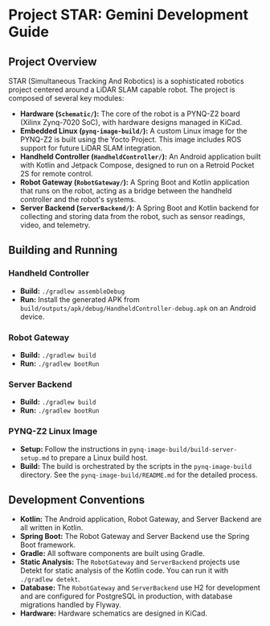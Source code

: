 # Project STAR: Gemini Development Guide

## Project Overview

STAR (Simultaneous Tracking And Robotics) is a sophisticated robotics project centered around a LiDAR SLAM capable robot. The project is composed of several key modules:

- **Hardware (`Schematic/`):** The core of the robot is a PYNQ-Z2 board (Xilinx Zynq-7020 SoC), with hardware designs managed in KiCad.
- **Embedded Linux (`pynq-image-build/`):** A custom Linux image for the PYNQ-Z2 is built using the Yocto Project. This image includes ROS support for future LiDAR SLAM integration.
- **Handheld Controller (`HandheldController/`):** An Android application built with Kotlin and Jetpack Compose, designed to run on a Retroid Pocket 2S for remote control.
- **Robot Gateway (`RobotGateway/`):** A Spring Boot and Kotlin application that runs on the robot, acting as a bridge between the handheld controller and the robot's systems.
- **Server Backend (`ServerBackend/`):** A Spring Boot and Kotlin backend for collecting and storing data from the robot, such as sensor readings, video, and telemetry.

## Building and Running

### Handheld Controller

- **Build:** `./gradlew assembleDebug`
- **Run:** Install the generated APK from `build/outputs/apk/debug/HandheldController-debug.apk` on an Android device.

### Robot Gateway

- **Build:** `./gradlew build`
- **Run:** `./gradlew bootRun`

### Server Backend

- **Build:** `./gradlew build`
- **Run:** `./gradlew bootRun`

### PYNQ-Z2 Linux Image

- **Setup:** Follow the instructions in `pynq-image-build/build-server-setup.md` to prepare a Linux build host.
- **Build:** The build is orchestrated by the scripts in the `pynq-image-build` directory. See the `pynq-image-build/README.md` for the detailed process.

## Development Conventions

- **Kotlin:** The Android application, Robot Gateway, and Server Backend are all written in Kotlin.
- **Spring Boot:** The Robot Gateway and Server Backend use the Spring Boot framework.
- **Gradle:** All software components are built using Gradle.
- **Static Analysis:** The `RobotGateway` and `ServerBackend` projects use Detekt for static analysis of the Kotlin code. You can run it with `./gradlew detekt`.
- **Database:** The `RobotGateway` and `ServerBackend` use H2 for development and are configured for PostgreSQL in production, with database migrations handled by Flyway.
- **Hardware:** Hardware schematics are designed in KiCad.
